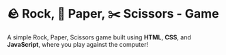 # 🪨 Rock, 📄 Paper, ✂️ Scissors - Game

A simple Rock, Paper, Scissors game built using **HTML**, **CSS**, and **JavaScript**, where you play against the computer!


